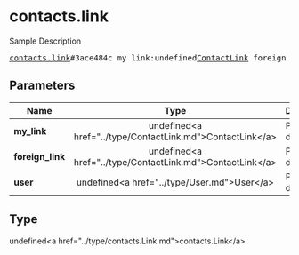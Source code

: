 # contacts.link

Sample Description

<pre>
<a href="../constructor/contacts.link.md">contacts.link</a>#3ace484c my_link:undefined<a href="../type/ContactLink.md">ContactLink</a> foreign_link:undefined<a href="../type/ContactLink.md">ContactLink</a> user:undefined<a href="../type/User.md">User</a> = undefined<a href="../type/contacts.Link.md">contacts.Link</a>;
</pre>

## Parameters

| Name | Type | Description |
|------|:----:|-------------|
| **my_link** | undefined&lt;a href=&#34;../type/ContactLink.md&#34;&gt;ContactLink&lt;/a&gt; | Param description |
| **foreign_link** | undefined&lt;a href=&#34;../type/ContactLink.md&#34;&gt;ContactLink&lt;/a&gt; | Param description |
| **user** | undefined&lt;a href=&#34;../type/User.md&#34;&gt;User&lt;/a&gt; | Param description |

## Type

undefined&lt;a href=&#34;../type/contacts.Link.md&#34;&gt;contacts.Link&lt;/a&gt;

